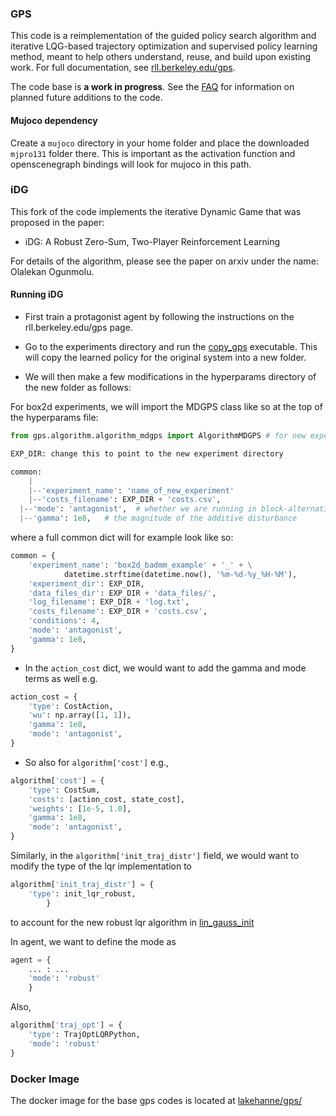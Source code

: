 ### GPS

This code is a reimplementation of the guided policy search algorithm and iterative LQG-based trajectory optimization and supervised policy learning method, meant to help others understand, reuse, and build upon existing work. For full documentation, see [rll.berkeley.edu/gps](http://rll.berkeley.edu/gps).

The code base is **a work in progress**. See the [FAQ](http://rll.berkeley.edu/gps/faq.html) for information on planned future additions to the code.

#### Mujoco dependency

Create a `mujoco` directory in your home folder and place the downloaded `mjpro131` folder there. This is important as the activation function and openscenegraph bindings will look for mujoco in this path.


### iDG

This fork of the code implements the iterative Dynamic Game that was proposed in the paper:

* iDG: A Robust Zero-Sum, Two-Player Reinforcement Learning

For details of the algorithm, please see the paper on arxiv under the name: Olalekan Ogunmolu.

#### Running iDG

* First train a protagonist agent by following the instructions on the rll.berkeley.edu/gps page.

* Go to the experiments directory and run the [copy_gps](/experiments/copy_gps) executable. This will copy the learned policy for the original system into a new folder.

* We will then make a few modifications in the hyperparams directory of the new folder as follows:

For box2d experiments, we will import the MDGPS class like so at the top of the hyperparams file:

```python
from gps.algorithm.algorithm_mdgps import AlgorithmMDGPS # for new experiments
```

```python
EXP_DIR: change this to point to the new experiment directory

common:
	|
	|--'experiment_name': 'name_of_new_experiment'
	|--'costs_filename': EXP_DIR + 'costs.csv',
  |--'mode': 'antagonist',  # whether we are running in block-alternating ascent mode
  |--'gamma': 1e8,   # the magnitude of the additive disturbance
```

where a full common dict will for example look like so:

```python
common = {
    'experiment_name': 'box2d_badmm_example' + '_' + \
            datetime.strftime(datetime.now(), '%m-%d-%y_%H-%M'),
    'experiment_dir': EXP_DIR,
    'data_files_dir': EXP_DIR + 'data_files/',
    'log_filename': EXP_DIR + 'log.txt',
    'costs_filename': EXP_DIR + 'costs.csv',
    'conditions': 4,
    'mode': 'antagonist',
    'gamma': 1e8,
}
```

* In the `action_cost` dict, we would want to add the gamma and mode terms as well e.g.

```python
action_cost = {
    'type': CostAction,
    'wu': np.array([1, 1]),
    'gamma': 1e8,
    'mode': 'antagonist',
}
```

* So also for `algorithm['cost']` e.g.,

```python
algorithm['cost'] = {
    'type': CostSum,
    'costs': [action_cost, state_cost],
    'weights': [1e-5, 1.0],
    'gamma': 1e8,
    'mode': 'antagonist',
}
```

Similarly, in the `algorithm['init_traj_distr']` field, we would want to modify the type of the lqr implementation to

```python
algorithm['init_traj_distr'] = {
    'type': init_lqr_robust,
		}
```		

to account for the new robust lqr algorithm in [lin_gauss_init](/python/gps/algorithm/policy/lin_gauss_init.py)

In agent, we want to define the mode as

```python
agent = {
	... : ...
	'mode': 'robust'
	}
```

Also,

```python
algorithm['traj_opt'] = {
    'type': TrajOptLQRPython,
    'mode': 'robust'
}
```

### Docker Image

The docker image for the base gps codes is located at [lakehanne/gps/](https://hub.docker.com/r/lakehanne/gps/)
